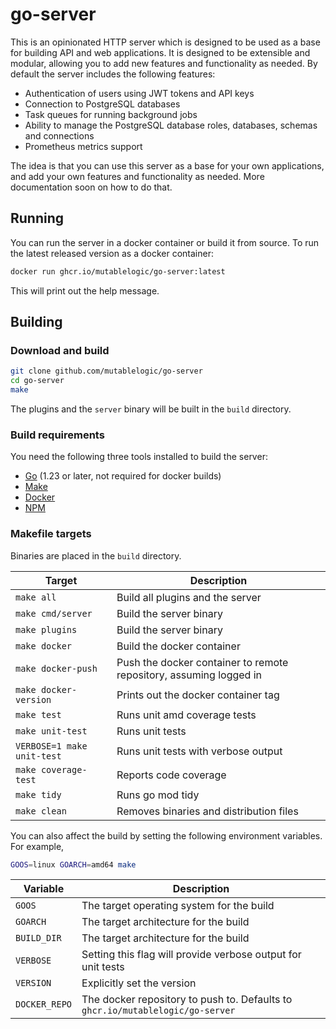 # go-server

This is an opinionated HTTP server which is designed to be used as a base for building
API and web applications. It is designed to be extensible and modular, allowing you to add
new features and functionality as needed. By default the server includes the following
features:

* Authentication of users using JWT tokens and API keys
* Connection to PostgreSQL databases
* Task queues for running background jobs
* Ability to manage the PostgreSQL database roles, databases, schemas and connections
* Prometheus metrics support

The idea is that you can use this server as a base for your own applications, and add your own
features and functionality as needed. More documentation soon on how to do that.

## Running

You can run the server in a docker container or build it from source. To run the latest
released version as a docker container:

```bash
docker run ghcr.io/mutablelogic/go-server:latest
```

This will print out the help message.

## Building

### Download and build

```bash
git clone github.com/mutablelogic/go-server
cd go-server
make
```

The plugins and the `server` binary will be built in the `build` directory.

### Build requirements

You need the following three tools installed to build the server:

- [Go](https://golang.org/doc/install/source) (1.23 or later, not required for docker builds)
- [Make](https://www.gnu.org/software/make/)
- [Docker](https://docs.docker.com/get-docker/)
- [NPM](https://docs.npmjs.com/downloading-and-installing-node-js-and-npm)

### Makefile targets

Binaries are placed in the `build` directory.

| Target | Description |
|--------|-------------|
| `make all` | Build all plugins and the server |
| `make cmd/server` | Build the server binary |
| `make plugins` | Build the server binary |
| `make docker` | Build the docker container |
| `make docker-push` | Push the docker container to remote repository, assuming logged in |
| `make docker-version` | Prints out the docker container tag |
| `make test` | Runs unit amd coverage tests |
| `make unit-test` | Runs unit tests |
| `VERBOSE=1 make unit-test` | Runs unit tests with verbose output |
| `make coverage-test` | Reports code coverage |
| `make tidy` | Runs go mod tidy |
| `make clean` | Removes binaries and distribution files |

You can also affect the build by setting the following environment variables. For example,

```bash
GOOS=linux GOARCH=amd64 make
```

| Variable | Description |
|----------|-------------|
| `GOOS` | The target operating system for the build |
| `GOARCH` | The target architecture for the build |
| `BUILD_DIR` | The target architecture for the build |
| `VERBOSE` | Setting this flag will provide verbose output for unit tests |
| `VERSION` | Explicitly set the version |
| `DOCKER_REPO` | The docker repository to push to. Defaults to `ghcr.io/mutablelogic/go-server` |

